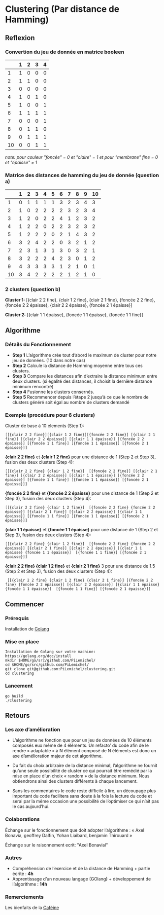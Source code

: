 # Clustering (Par distance de Hamming)
## Reflexion
### Convertion du jeu de donnée en matrice booleen

|    |  1  |  2  |  3  |  4  | 
|----|-----|-----|-----|-----|
| 1  |  1  |  0  |  0  |  0  |
| 2  |  1  |  1  |  0  |  0  |
| 3  |  0  |  0  |  0  |  0  |
| 4  |  1  |  0  |  1  |  0  |
| 5  |  1  |  0  |  0  |  1  |
| 6  |  1  |  1  |  1  |  1  |
| 7  |  0  |  0  |  0  |  1  |
| 8  |  0  |  1  |  1  |  0  |
| 9  |  0  |  1  |  1  |  1  |
| 10 |  0  |  0  |  1  |  1  |

*note: pour couleur "foncée" = 0 et "claire" = 1 et pour "membrane" fine = 0 et "épaisse" = 1*

### Matrice des distances de hamming du jeu de donnée (question a)


|   |  1  |  2  |  3  |  4  |  5  |  6  |  7  |  8  |  9  |  10 |
|---|-----|-----|-----|-----|-----|-----|-----|-----|-----|-----|
|1  |  0  |  1  |  1  |  1  |  1  |  3  |  2  |  3  |  4  |  3  |
|2  |  1  |  0  |  2  |  2  |  2  |  2  |  3  |  2  |  3  |  4  |
|3  |  1  |  2  |  0  |  2  |  2  |  4  |  1  |  2  |  3  |  2  |
|4  |  1  |  2  |  2  |  0  |  2  |  2  |  3  |  2  |  3  |  2  |
|5  |  1  |  2  |  2  |  2  |  0  |  2  |  1  |  4  |  3  |  2  |
|6  |  3  |  2  |  4  |  2  |  2  |  0  |  3  |  2  |  1  |  2  |
|7  |  2  |  3  |  1  |  3  |  1  |  3  |  0  |  3  |  2  |  1  |
|8  |  3  |  2  |  2  |  2  |  4  |  2  |  3  |  0  |  1  |  2  |
|9  |  4  |  3  |  3  |  3  |  3  |  1  |  2  |  1  |  0  |  1  |
|10 |  3  |  4  |  2  |  2  |  2  |  2  |  1  |  2  |  1  |  0  |

### 2 clusters  (question b)
**Cluster 1:** [{clair 2 2 fine}, {clair 1 2 fine}, {clair 2 1 fine}, {foncée 2 2 fine}, {foncée 2 2 épaisse}, {clair 2 2 épaisse}, {foncée 2 1 épaisse}]

**Cluster 2:** [{clair 1 1 épaisse}, {foncée 1 1 épaisse}, {foncée 1 1 fine}]

## Algorithme

### Détails du Fonctionnement

- **Step 1** L’algorithme crée tout d’abord le maximum de cluster pour notre jeu de données. (10 dans notre cas)
- **Step 2** Calcule la distance de Hamming moyenne entre tous ces clusters.
- **Step 3** Compare les distances afin d’extraire la distance minimum entre deux clusters. (si égalité des distances, il choisit la dernière distance minimum rencontré) 
- **Step 4** Fusionne les clusters consernés.
- **Step 5** Recommencer depuis l’étape 2 jusqu’à ce que le nombre de clusters généré soit égal au nombre de clusters demandé 

### Exemple (procédure pour 6 clusters) 
 
Cluster de base à 10 elements (Step 1): 
```
[[{clair 2 2 fine}][{clair 1 2 fine}][{foncée 2 2 fine}] [{clair 2 1 fine}] [{clair 2 2 épaisse}] [{clair 1 1 épaisse}] [{foncée 2 2 épaisse}] [{foncée 1 1 fine}] [{foncée 1 1 épaisse}] [{foncée 2 1 épaisse}]]
```
**{clair 2 2 fine}** et **{clair 1 2 fine}** pour une distance de 1 (Step 2 et Step 3), fusion des deux clusters (Step 4): 
```
[[{clair 2 2 fine} {clair 1 2 fine}]  [{foncée 2 2 fine}] [{clair 2 1 fine}] [{clair 2 2 épaisse}] [{clair 1 1 épaisse}] [{foncée 2 2 épaisse}] [{foncée 1 1 fine}] [{foncée 1 1 épaisse}] [{foncée 2 1 épaisse}]]
```
**{foncée 2 2 fine}** et **{foncée 2 2 épaisse}** pour une distance de 1 (Step 2 et Step 3), fusion des deux clusters (Step 4): 
```
[[{clair 2 2 fine} {clair 1 2 fine}]  [{foncée 2 2 fine} {foncée 2 2 épaisse}] [{clair 2 1 fine}] [{clair 2 2 épaisse}] [{clair 1 1 épaisse}] [{foncée 1 1 fine}] [{foncée 1 1 épaisse}] [{foncée 2 1 épaisse}]]
```
**{clair 1 1 épaisse}** et **{foncée 1 1 épaisse}** pour une distance de 1 (Step 2 et Step 3), fusion des deux clusters (Step 4):  
```
[[{clair 2 2 fine} {clair 1 2 fine}]  [{foncée 2 2 fine} {foncée 2 2 épaisse}] [{clair 2 1 fine}] [{clair 2 2 épaisse}] [{clair 1 1 épaisse} {foncée 1 1 épaisse}]  [{foncée 1 1 fine}] [{foncée 2 1 épaisse}]]
```
**{clair 2 2 fine} {clair 1 2 fine}** et **{clair 2 1 fine}** 3 pour une distance de  1.5 (Step 2 et Step 3), fusion des deux clusters (Step 4): 
```
 [[{clair 2 2 fine} {clair 1 2 fine} {clair 2 1 fine}] [{foncée 2 2 fine} {foncée 2 2 épaisse}] [{clair 2 2 épaisse}] [{clair 1 1 épaisse} {foncée 1 1 épaisse}]  [{foncée 1 1 fine}] [{foncée 2 1 épaisse}]]
```
## Commencer
### Prérequis
Installation de [Golang](https://golang.org/doc/install) 
### Mise en place
```
Installation de Golang sur votre machine: https://golang.org/doc/install
mkdir $HOME/go/src/github.com/PiLemichel/
cd $HOME/go/src/github.com/PiLemichel/
git clone git@github.com:PiLemichel/clustering.git
cd clustering
```
### Lancement
```
go build 
./clustering
```

## Retours

### Les axe d’amélioration 

-    L’algorithme ne fonction que pour un jeu de données de 10 éléments composés eux même de 4 éléments. Un refacto’ du code afin de le rendre « adaptable » à N élément composé de N éléments est donc un axe d’amélioration majeur de cet algorithme.

-    Du fait du choix arbitraire de la distance minimal, l’algorithme ne fournit qu’une seule possibilité de cluster ce qui pourrait être remédié par la mise en place d’un choix « random » de la distance minimum. Nous obtiendrons ainsi des clusters différents à chaque lancement.

-    Sans les commentaires le code reste difficile à lire, un découpage plus important du code facilitera sans doute à la fois la lecture du code et serai par la même occasion une possibilité de l’optimiser ce qui n’ait pas le cas aujourd’hui.

### Colaborations
 Échange sur le fonctionnement que doit adopter l’algorithme : « Axel Bonavia, geoffrey Dalfin, Yohan Liaibard, benjamin Thirouard »
 
 Échange sur le raisonnement ecrit: "Axel Bonavial"
 
### Autres
- Compréhension de l’exercice et de la distance de Hamming + partie écrite : **4h**
- Apprentissage d’un nouveau langage (GOlang) + développement de l’algorithme : **14h**

### Remerciements

Les bienfaits de la [Caféine](https://fr.wikipedia.org/wiki/Caf%C3%A9ine)





